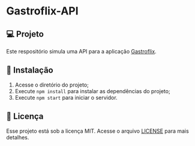 # Gastroflix-API

## :computer: Projeto

Este respositório simula uma API para a aplicação [Gastroflix](https://github.com/richardspacheco/gastroflix).

## :rocket: Instalação

1. Acesse o diretório do projeto;
2. Execute `npm install` para instalar as dependências do projeto;
3. Execute `npm start` para iniciar o servidor.

## :memo: Licença

Esse projeto está sob a licença MIT. Acesse o arquivo [LICENSE](LICENSE) para mais detalhes.